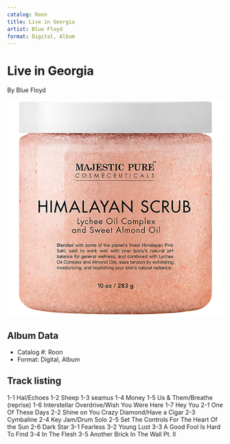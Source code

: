 ```yaml
---
catalog: Roon
title: Live in Georgia
artist: Blue Floyd
format: Digital, Album
---
```


# Live in Georgia

By Blue Floyd

![](../../assets/albumcovers/Blue_Floyd-Live_in_Georgia.png)

## Album Data

- Catalog #: Roon
- Format: Digital, Album


## Track listing


1-1 Hal/Echoes
1-2 Sheep
1-3 seamus
1-4 Money
1-5 Us & Them/Breathe (reprise)
1-6 Interstellar Overdrive/Wish You Were Here
1-7 Hey You
2-1 One Of These Days
2-2 Shine on You Crazy Diamond/Have a Cigar
2-3 Cymbaline
2-4 Key Jam/Drum Solo
2-5 Set The Controls For The Heart Of the Sun
2-6 Dark Star
3-1 Fearless
3-2 Young Lust
3-3 A Good Fool Is Hard To Find
3-4 In The Flesh
3-5 Another Brick In The Wall Pt. II

